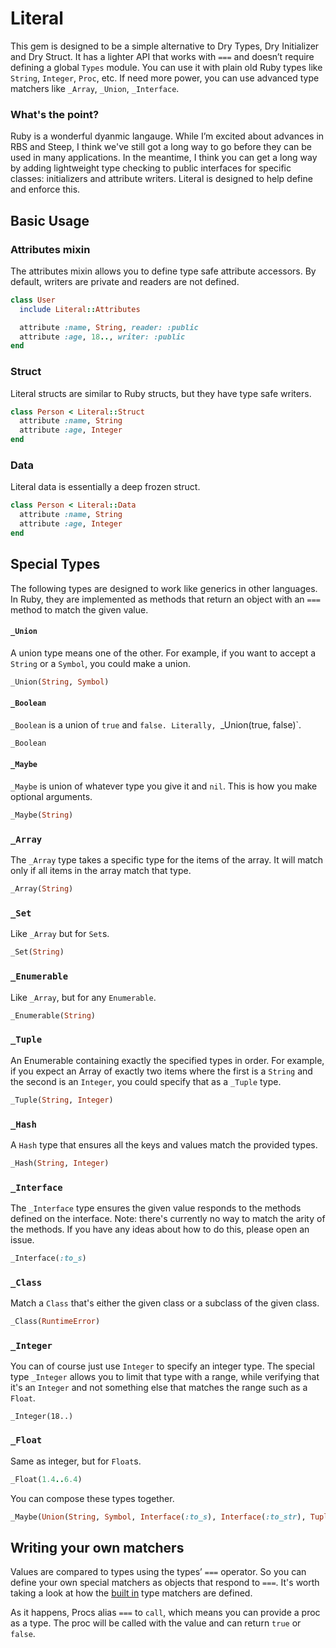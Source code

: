 # Literal

This gem is designed to be a simple alternative to Dry Types, Dry Initializer and Dry Struct. It has a lighter API that works with `===` and doesn’t require defining a global `Types` module. You can use it with plain old Ruby types like `String`, `Integer`, `Proc`, etc. If need more power, you can use advanced type matchers like `_Array`, `_Union`, `_Interface`.

### What's the point?

Ruby is a wonderful dyanmic langauge. While I’m excited about advances in RBS and Steep, I think we've still got a long way to go before they can be used in many applications. In the meantime, I think you can get a long way by adding lightweight type checking to public interfaces for specific classes: initializers and attribute writers. Literal is designed to help define and enforce this.

## Basic Usage

### Attributes mixin

The attributes mixin allows you to define type safe attribute accessors. By default, writers are private and readers are not defined.

```ruby
class User
  include Literal::Attributes

  attribute :name, String, reader: :public
  attribute :age, 18.., writer: :public
end
```

### Struct

Literal structs are similar to Ruby structs, but they have type safe writers.

```ruby
class Person < Literal::Struct
  attribute :name, String
  attribute :age, Integer
end
```

### Data

Literal data is essentially a deep frozen struct.

```ruby
class Person < Literal::Data
  attribute :name, String
  attribute :age, Integer
end
```

## Special Types

The following types are designed to work like generics in other languages. In Ruby, they are implemented as methods that return an object with an `===` method to match the given value.

#### `_Union`

A union type means one of the other. For example, if you want to accept a `String` or a `Symbol`, you could make a union.

```ruby
_Union(String, Symbol)
```

#### `_Boolean`

`_Boolean` is a union of `true` and `false. Literally, `_Union(true, false)`.

```ruby
_Boolean
```

#### `_Maybe`

`_Maybe` is union of whatever type you give it and `nil`. This is how you make optional arguments.

```ruby
_Maybe(String)
```

### `_Array`

The `_Array` type takes a specific type for the items of the array. It will match only if all items in the array match that type.

```ruby
_Array(String)
```

### `_Set`

Like `_Array` but for `Set`s.

```ruby
_Set(String)
```

### `_Enumerable`

Like `_Array`, but for any `Enumerable`.

```ruby
_Enumerable(String)
```

### `_Tuple`
An Enumerable containing exactly the specified types in order. For example, if you expect an Array of exactly two items where the first is a `String` and the second is an `Integer`, you could specify that as a `_Tuple` type.

```ruby
_Tuple(String, Integer)
```

### `_Hash`

A `Hash` type that ensures all the keys and values match the provided types.

```ruby
_Hash(String, Integer)
```

### `_Interface`
The `_Interface` type ensures the given value responds to the methods defined on the interface. Note: there's currently no way to match the arity of the methods. If you have any ideas about how to do this, please open an issue.

```ruby
_Interface(:to_s)
```

### `_Class`

Match a `Class` that's either the given class or a subclass of the given class.

```ruby
_Class(RuntimeError)
```

### `_Integer`
You can of course just use `Integer` to specify an integer type. The special type `_Integer` allows you to limit that type with a range, while verifying that it's an `Integer` and not something else that matches the range such as a `Float`.

```
_Integer(18..)
```

### `_Float`

Same as integer, but for `Float`s.

```ruby
_Float(1.4..6.4)
```

You can compose these types together.

```ruby
_Maybe(Union(String, Symbol, Interface(:to_s), Interface(:to_str), Tuple(String, Symbol)))
```

## Writing your own matchers

Values are compared to types using the types’ `===` operator. So you can define your own special matchers as objects that respond to `===`. It's worth taking a look at how the [built in](https://github.com/joeldrapper/literal/tree/main/lib/literal/types) type matchers are defined.

As it happens, Procs alias `===` to `call`, which means you can provide a proc as a type. The proc will be called with the value and can return `true` or `false`.
